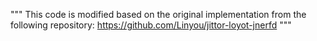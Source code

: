 """
This code is modified based on the original implementation from the following repository:
https://github.com/Linyou/jittor-loyot-jnerfd
"""